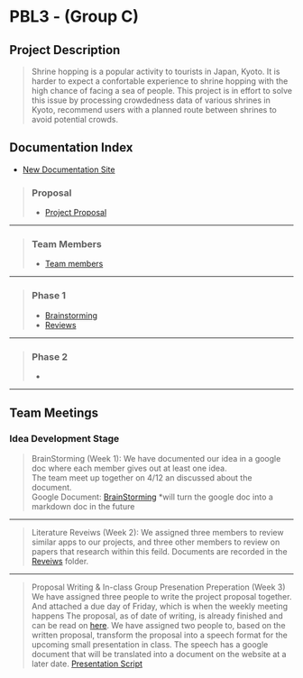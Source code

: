 # PBL3 - (Group C)

## Project Description

>  Shrine hopping is a popular activity to tourists in Japan, Kyoto. It is harder to expect a confortable experience to shrine hopping with the high chance of facing a sea of people. This project is in effort to solve this issue by processing crowdedness data of various shrines in Kyoto, recommend users with a planned route between shrines to avoid potential crowds.

## Documentation Index
- [New Documentation Site](/docs/index.html)

> ### Proposal
>  + [Project Proposal](/Documentation/proposal.md)

***

> ### Team Members
>  + [Team members](/Documentation/Logistics/team_member.md)

***

> ### Phase 1
>  + [Brainstorming](/Documentation/BrainStorm/brainstorm.md)
>  + [Reviews](/Documentation/Reviews/reviews.md)

***

> ### Phase 2
>  + []()

***

## Team Meetings

### Idea Development Stage

> BrainStorming (Week 1):
>   We have documented our idea in a google doc where each member gives out at least one idea. \
>   The team meet up together on 4/12 an discussed about the document. \
>   Google Document: [BrainStorming](https://docs.google.com/document/d/1l3GbVWrpuji9H_ochjdNE49f27M9JJgXs95quzEjIaE/edit?usp=sharing)
>   *will turn the google doc into a markdown doc in the future

***

> Literature Reveiws (Week 2):
>   We assigned three members to review similar apps to our projects, and three other members to review on papers that research within this feild.
>   Documents are recorded in the [Reveiws](/Documentation/Reviews/reviews.md) folder.

***

> Proposal Writing & In-class Group Presenation Preperation (Week 3)
>   We have assigned three people to write the project proposal together. And attached a due day of Friday, which is when the weekly meeting happens
>   The proposal, as of date of writing, is already finished and can be read on [here](/Documentation/proposal.md).
>   We have assigned two people to, based on the written proposal, transform the proposal into a speech format for the upcoming small presentation in class.
>   The speech has a google document that will be translated into a document on the website at a later date. [Presentation Script](https://docs.google.com/document/d/1eLycklW9CEYqvo7gAsVhbRbsvYV5R6GEZNl2UDbrxrI/edit?usp=sharing)
